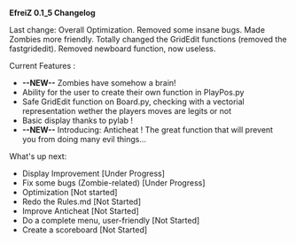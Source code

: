 **EfreiZ 0.1_5 Changelog**
 
 Last change: Overall Optimization. Removed some insane bugs. Made Zombies more friendly. Totally changed the GridEdit functions (removed the fastgridedit). Removed newboard function, now useless.
 
Current Features :

- **--NEW--** Zombies have somehow a brain!
- Ability for the user to create their own function in PlayPos.py
- Safe GridEdit function on Board.py, checking with a vectorial representation wether the players moves are legits or not
- Basic display thanks to pylab !
- **--NEW--** Introducing: Anticheat ! The great function that will prevent you from doing many evil things...

What's up next:

- Display Improvement  [Under Progress]
- Fix some bugs (Zombie-related)  [Under Progress]
- Optimization [Not started]
- Redo the Rules.md  [Not Started]
- Improve Anticheat  [Not Started]
- Do a complete menu, user-friendly  [Not Started]
- Create a scoreboard  [Not Started]
